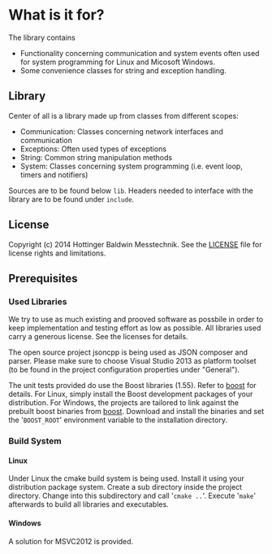 # What is it for?

The library contains
- Functionality concerning communication and system events often used for system programming for Linux and Micosoft Windows.
- Some convenience classes for string and exception handling.

## Library
Center of all is a library made up from classes from different scopes:

- Communication: Classes concerning network interfaces and communication
- Exceptions: Often used types of exceptions
- String: Common string manipulation methods
- System: Classes concerning system programming (i.e. event loop, timers and notifiers)

Sources are to be found below `lib`. Headers needed to interface with the library are to be found under `include`.



## License

Copyright (c) 2014 Hottinger Baldwin Messtechnik. See the [LICENSE](LICENSE) file for license rights and limitations.

## Prerequisites

### Used Libraries
We try to use as much existing and prooved software as possbile in order to keep implementation and testing effort as low as possible. All libraries used carry a generous license. See the licenses for details.

The open source project jsoncpp is being used as JSON composer and parser. Please make sure to choose Visual Studio 2013 as platform toolset (to be found in the project configuration properties under "General").

The unit tests provided do use the Boost libraries (1.55). Refer to [boost](http://www.boost.org/ "") for details.
For Linux, simply install the Boost development packages of your distribution. For Windows, the projects are tailored to link against the prebuilt boost binaries from [boost](http://www.boost.org/ "").
Download and install the binaries and set the '`BOOST_ROOT`' environment variable to the installation directory.


### Build System
#### Linux
Under Linux the cmake build system is being used. Install it using your distribution package system. Create a sub directory inside the project directory. Change into this subdirectory and call '`cmake ..`'. Execute '`make`' afterwards to build all libraries and executables.


#### Windows
A solution for MSVC2012 is provided.


